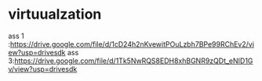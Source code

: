 # virtuualzation
ass 1 :https://drive.google.com/file/d/1cD24h2nKvewitPOuLzbh7BPe99RChEv2/view?usp=drivesdk
ass 3:https://drive.google.com/file/d/1Tk5NwRQS8EDH8xhBGNR9zQDt_eNID1Gv/view?usp=drivesdk

